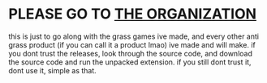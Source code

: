 # PLEASE GO TO [THE ORGANIZATION](https://github.com/anti-grass/)

this is just to go along with the grass games ive made, and every other anti grass product (if you can call it a product lmao) ive made and will make. if you dont trust the releases, look through the source code, and download the source code and run the unpacked extension. if you still dont trust it, dont use it, simple as that.
